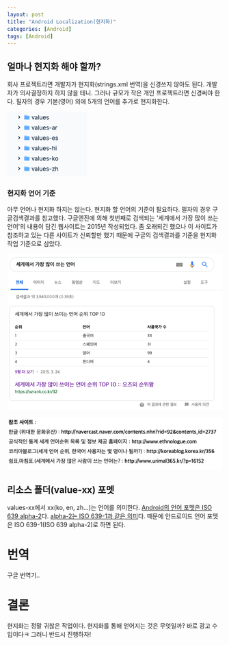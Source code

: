 ```yaml
---
layout: post
title: "Android Localization(현지화)"
categories: [Android]
tags: [Android]
---
```


## 얼마나 현지화 해야 할까?

회사 프로젝트라면 개발자가 현지화(strings.xml  번역)을 신경쓰지 않아도 된다. 개발자가 의사결정하지 하지 않을 테니. 그러나 규모가 작은 개인 프로젝트라면 신경써야 한다. 필자의 경우 기본(영어) 외에 5개의 언어를 추가로 현지화한다.

![](../images/localization_values_folder.png)



### 현지화 언어 기준

아무 언어나 현지화 하지는 않는다. 현지화 할 언어의 기준이 필요하다. 필자의 경우 구글검색결과를 참고했다. 구글엔진에 의해 첫번째로 검색되는 '세계에서 가장 많이 쓰는 언어'의 내용이 담긴 웹사이트는 2015년 작성되었다. 좀 오래되긴 했으나 이 사이트가 참조하고 있는 다른 사이트가 신뢰할만 했기 때문에 구글의 검색결과를 기준을 현지화 작업 기준으로 삼았다.

![](../images/localization-language-rank.png)

![](../images/localization-language-reference.png)

## 리소스 폴더(value-xx) 포멧

values-xx에서 xx(ko, en, zh…)는 언어를 의미한다. [Android의 언어 포멧은 ISO 639 alpha-2](https://developer.android.com/reference/java/util/Locale)다. [alpha-2는 ISO 639-1과 같은 의미](https://ko.wikipedia.org/wiki/ISO_639)다. 때문에 안드로이드 언어 포멧은 ISO 639-1(ISO 639 alpha-2)로 하면 된다.

# 번역

구글 번역기..

# 결론

현지화는 정말 귀찮은 작업이다. 현지화를 통해 얻어지는 것은 무엇일까? 바로 광고 수입이다ㅋ 그러니 반드시 진행하자!